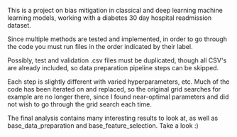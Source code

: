 This is a project on bias mitigation in classical and deep learning machine learning models, working with a diabetes 30 day hospital readmission dataset.

Since multiple methods are tested and implemented, in order to go through the code you must run files in the order indicated by their label.

Possibly, test and validation .csv files must be duplicated, though all CSV's are already included, so data preparation pipeline steps can be skipped.

Each step is slightly different with varied hyperparameters, etc. Much of the code has been iterated on and replaced, so the original grid searches for example are no longer there, since I found near-optimal parameters and did not wish to go through the grid search each time.

The final analysis contains many interesting results to look at, as well as base_data_preparation and base_feature_selection. Take a look :)
